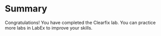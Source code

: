 # Summary

Congratulations! You have completed the Clearfix lab. You can practice more labs in LabEx to improve your skills.
